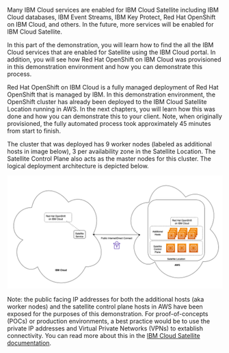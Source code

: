 Many IBM Cloud services are enabled for IBM Cloud Satellite including IBM Cloud databases, IBM Event Streams, IBM Key Protect, Red Hat OpenShift on IBM Cloud, and others. In the future, more services will be enabled for IBM Cloud Satellite.

In this part of the demonstration, you will learn how to find the all the IBM Cloud services that are enabled for Satellite using the IBM Cloud portal.  In addition, you will see how Red Hat OpenShift on IBM Cloud was provisioned in this demonstration environment and how you can demonstrate this process.

Red Hat OpenShift on IBM Cloud is a fully managed deployment of Red Hat OpenShift that is managed by IBM. In this demonstration environment, the OpenShift cluster has already been deployed to the IBM Cloud Satellite Location running in AWS. In the next chapters, you will learn how this was done and how you can demonstrate this to your client. Note, when originally provisioned, the fully automated process took approximately 45 minutes from start to finish.

The cluster that was deployed has 9 worker nodes (labeled as additional hosts in image below), 3 per availability zone in the Satellite Location. The Satellite Control Plane also acts as the master nodes for this cluster. The logical deployment architecture is depicted below.

![](_attachments/L3-Arch2.png)

Note: the public facing IP addresses for both the additional hosts (aka worker nodes) and the satellite control plane hosts in AWS have been exposed for the purposes of this demonstration. For proof-of-concepts (POCs) or production environments, a best practice would be to use the private IP addresses and Virtual Private Networks (VPNs) to extablish connectivity. You can read more about this in the <a href="https://cloud.ibm.com/docs/satellite?topic=satellite-getting-started" target="_blank">IBM Cloud Satellite documentation</a>.
